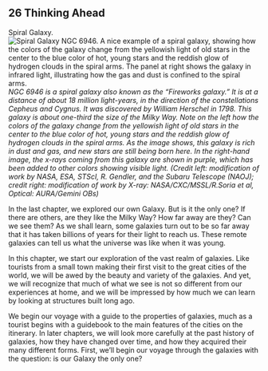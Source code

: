 ##  26 Thinking Ahead 

Spiral Galaxy. ![Spiral Galaxy NGC 6946. A nice example of a spiral galaxy, showing how the colors of the galaxy change from the yellowish light of old stars in the center to the blue color of hot, young stars and the reddish glow of hydrogen clouds in the spiral arms. The panel at right shows the galaxy in infrared light, illustrating how the gas and dust is confined to the spiral arms.][1] _NGC 6946 is a spiral galaxy also known as the “Fireworks galaxy.” It is at a distance of about 18 million light-years, in the direction of the constellations Cepheus and Cygnus. It was discovered by William Herschel in 1798. This galaxy is about one-third the size of the Milky Way. Note on the left how the colors of the galaxy change from the yellowish light of old stars in the center to the blue color of hot, young stars and the reddish glow of hydrogen clouds in the spiral arms. As the image shows, this galaxy is rich in dust and gas, and new stars are still being born here. In the right-hand image, the x-rays coming from this galaxy are shown in purple, which has been added to other colors showing visible light. (Credit left: modification of work by NASA, ESA, STScI, R. Gendler, and the Subaru Telescope (NAOJ); credit right: modification of work by X-ray: NASA/CXC/MSSL/R.Soria et al, Optical: AURA/Gemini OBs)_

In the last chapter, we explored our own Galaxy. But is it the only one? If there are others, are they like the Milky Way? How far away are they? Can we see them? As we shall learn, some galaxies turn out to be so far away that it has taken billions of years for their light to reach us. These remote galaxies can tell us what the universe was like when it was young.

In this chapter, we start our exploration of the vast realm of galaxies. Like tourists from a small town making their first visit to the great cities of the world, we will be awed by the beauty and variety of the galaxies. And yet, we will recognize that much of what we see is not so different from our experiences at home, and we will be impressed by how much we can learn by looking at structures built long ago.

We begin our voyage with a guide to the properties of galaxies, much as a tourist begins with a guidebook to the main features of the cities on the itinerary. In later chapters, we will look more carefully at the past history of galaxies, how they have changed over time, and how they acquired their many different forms. First, we’ll begin our voyage through the galaxies with the question: is our Galaxy the only one?

   [1]: https://cnx.org/resources/6c1e2758165a749b17689a563aaa9a50453b190c/OSC_Astro_26_00_Galaxy.jpg

